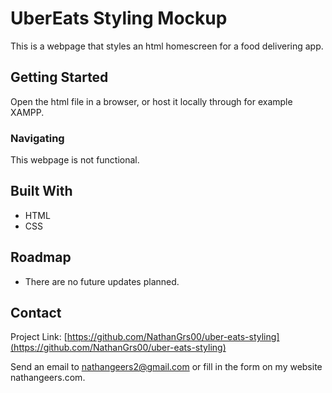 # UberEats Styling Mockup

This is a webpage that styles an html homescreen for a food delivering app.

## Getting Started

Open the html file in a browser, or host it locally through for example XAMPP.

### Navigating

This webpage is not functional.

## Built With

* HTML
* CSS

## Roadmap

- There are no future updates planned.

## Contact

Project Link: [https://github.com/NathanGrs00/uber-eats-styling](https://github.com/NathanGrs00/uber-eats-styling)

Send an email to nathangeers2@gmail.com or fill in the form on my website nathangeers.com.
